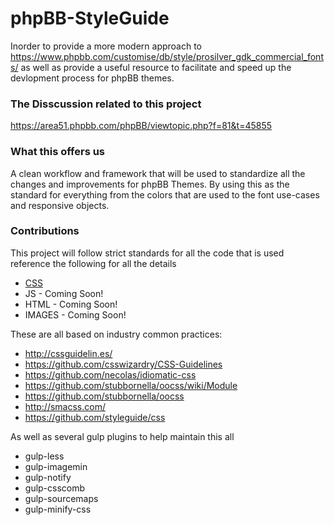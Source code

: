 phpBB-StyleGuide
====================

Inorder to provide a more modern approach to https://www.phpbb.com/customise/db/style/prosilver_gdk_commercial_fonts/
as well as provide a useful resource to facilitate and speed up the devlopment process for phpBB themes.

### The Disscussion related to this project
https://area51.phpbb.com/phpBB/viewtopic.php?f=81&t=45855

### What this offers us

A clean workflow and framework that will be used to standardize all the changes and improvements for phpBB Themes. By using this as the standard for everything from the colors that are used to the font use-cases and responsive objects.

### Contributions

This project will follow strict standards for all the code that is used reference the following for all the details

* [CSS](https://github.com/hanakin/PHPBB-StyleGuide/tree/gh-pages/Coding%20Guidlines/CSS#sizing-uis)
* JS - Coming Soon!
* HTML - Coming Soon!
* IMAGES - Coming Soon!

These are all based on industry common practices:

- http://cssguidelin.es/
- https://github.com/csswizardry/CSS-Guidelines
- https://github.com/necolas/idiomatic-css
- https://github.com/stubbornella/oocss/wiki/Module
- https://github.com/stubbornella/oocss
- http://smacss.com/
- https://github.com/styleguide/css

As well as several gulp plugins to help maintain this all

- gulp-less
- gulp-imagemin
- gulp-notify
- gulp-csscomb
- gulp-sourcemaps
- gulp-minify-css
